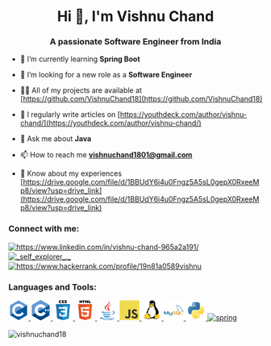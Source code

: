 <h1 align="center">Hi 👋, I'm Vishnu Chand</h1>
<h3 align="center">A passionate Software Engineer from India</h3>

- 🌱 I’m currently learning **Spring Boot**

- 🤝 I’m looking for a new role as a **Software Engineer**

- 👨‍💻 All of my projects are available at [https://github.com/VishnuChand18](https://github.com/VishnuChand18)

- 📝 I regularly write articles on [https://youthdeck.com/author/vishnu-chand/](https://youthdeck.com/author/vishnu-chand/)

- 💬 Ask me about **Java**

- 📫 How to reach me **vishnuchand1801@gmail.com**

- 📄 Know about my experiences [https://drive.google.com/file/d/1BBUdY6i4u0Fngz5A5sL0gepX0RxeeMp8/view?usp=drive_link](https://drive.google.com/file/d/1BBUdY6i4u0Fngz5A5sL0gepX0RxeeMp8/view?usp=drive_link)

<h3 align="left">Connect with me:</h3>
<p align="left">
<a href="https://linkedin.com/in/https://www.linkedin.com/in/vishnu-chand-965a2a191/" target="blank"><img align="center" src="https://raw.githubusercontent.com/rahuldkjain/github-profile-readme-generator/master/src/images/icons/Social/linked-in-alt.svg" alt="https://www.linkedin.com/in/vishnu-chand-965a2a191/" height="30" width="40" /></a>
<a href="https://instagram.com/_self_explorer_._" target="blank"><img align="center" src="https://raw.githubusercontent.com/rahuldkjain/github-profile-readme-generator/master/src/images/icons/Social/instagram.svg" alt="_self_explorer_._" height="30" width="40" /></a>
<a href="https://www.hackerrank.com/https://www.hackerrank.com/profile/19n81a0589vishnu" target="blank"><img align="center" src="https://raw.githubusercontent.com/rahuldkjain/github-profile-readme-generator/master/src/images/icons/Social/hackerrank.svg" alt="https://www.hackerrank.com/profile/19n81a0589vishnu" height="30" width="40" /></a>
</p>

<h3 align="left">Languages and Tools:</h3>
<p align="left"> <a href="https://www.cprogramming.com/" target="_blank" rel="noreferrer"> <img src="https://raw.githubusercontent.com/devicons/devicon/master/icons/c/c-original.svg" alt="c" width="40" height="40"/> </a> <a href="https://www.w3schools.com/cpp/" target="_blank" rel="noreferrer"> <img src="https://raw.githubusercontent.com/devicons/devicon/master/icons/cplusplus/cplusplus-original.svg" alt="cplusplus" width="40" height="40"/> </a> <a href="https://www.w3schools.com/css/" target="_blank" rel="noreferrer"> <img src="https://raw.githubusercontent.com/devicons/devicon/master/icons/css3/css3-original-wordmark.svg" alt="css3" width="40" height="40"/> </a> <a href="https://www.w3.org/html/" target="_blank" rel="noreferrer"> <img src="https://raw.githubusercontent.com/devicons/devicon/master/icons/html5/html5-original-wordmark.svg" alt="html5" width="40" height="40"/> </a> <a href="https://www.java.com" target="_blank" rel="noreferrer"> <img src="https://raw.githubusercontent.com/devicons/devicon/master/icons/java/java-original.svg" alt="java" width="40" height="40"/> </a> <a href="https://developer.mozilla.org/en-US/docs/Web/JavaScript" target="_blank" rel="noreferrer"> <img src="https://raw.githubusercontent.com/devicons/devicon/master/icons/javascript/javascript-original.svg" alt="javascript" width="40" height="40"/> </a> <a href="https://www.linux.org/" target="_blank" rel="noreferrer"> <img src="https://raw.githubusercontent.com/devicons/devicon/master/icons/linux/linux-original.svg" alt="linux" width="40" height="40"/> </a> <a href="https://www.mysql.com/" target="_blank" rel="noreferrer"> <img src="https://raw.githubusercontent.com/devicons/devicon/master/icons/mysql/mysql-original-wordmark.svg" alt="mysql" width="40" height="40"/> </a> <a href="https://www.python.org" target="_blank" rel="noreferrer"> <img src="https://raw.githubusercontent.com/devicons/devicon/master/icons/python/python-original.svg" alt="python" width="40" height="40"/> </a> <a href="https://spring.io/" target="_blank" rel="noreferrer"> <img src="https://www.vectorlogo.zone/logos/springio/springio-icon.svg" alt="spring" width="40" height="40"/> </a> </p>

<p><img align="center" src="https://github-readme-stats.vercel.app/api/top-langs?username=vishnuchand18&show_icons=true&locale=en&layout=compact" alt="vishnuchand18" /></p>
